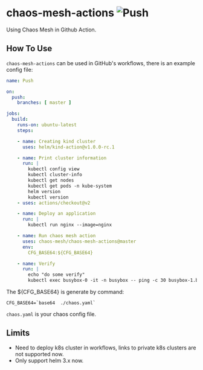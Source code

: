 # chaos-mesh-actions ![Push](https://github.com/chaos-mesh/chaos-mesh-actions/workflows/Push/badge.svg)

Using Chaos Mesh in Github Action.

## How To Use

`chaos-mesh-actions` can be used in GitHub's workflows, there is an example config file:

```yaml
name: Push

on:
  push:
    branches: [ master ]

jobs:
  build:
    runs-on: ubuntu-latest
    steps:

    - name: Creating kind cluster
      uses: helm/kind-action@v1.0.0-rc.1

    - name: Print cluster information
      run: |
        kubectl config view
        kubectl cluster-info
        kubectl get nodes
        kubectl get pods -n kube-system
        helm version
        kubectl version
    - uses: actions/checkout@v2

    - name: Deploy an application
      run: |
        kubectl run nginx --image=nginx

    - name: Run chaos mesh action
      uses: chaos-mesh/chaos-mesh-actions@master
      env:
        CFG_BASE64:${CFG_BASE64}

    - name: Verify
      run: |
        echo "do some verify"
        kubectl exec busybox-0 -it -n busybox -- ping -c 30 busybox-1.busybox.busybox.svc

```

The ${CFG_BASE64} is generate by command:

```shell
CFG_BASE64=`base64  ./chaos.yaml`
```

`chaos.yaml` is your chaos config file.

## Limits

- Need to deploy k8s cluster in workflows, links to private k8s clusters are not supported now.
- Only support helm 3.x now.
